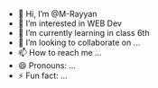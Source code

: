 - 👋 Hi, I’m @M-Rayyan
- 👀 I’m interested in WEB Dev
- 🌱 I’m currently learning in class 6th
- 💞️ I’m looking to collaborate on ...
- 📫 How to reach me ...
- 😄 Pronouns: ...
- ⚡ Fun fact: ...

<!---
M-Rayyan429/M-Rayyan429 is a ✨ special ✨ repository because its `README.md` (this file) appears on your GitHub profile.
You can click the Preview link to take a look at your changes.
--->
